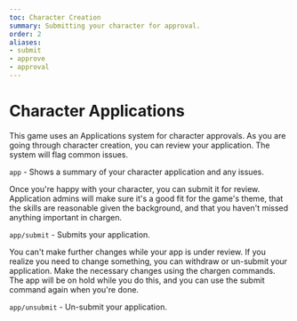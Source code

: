 ```yaml
---
toc: Character Creation
summary: Submitting your character for approval.
order: 2
aliases:
- submit
- approve
- approval
---
```

# Character Applications

This game uses an Applications system for character approvals.  As you are going through character creation, you can review your application.  The system will flag common issues.

`app` - Shows a summary of your character application and any issues.

Once you're happy with your character, you can submit it for review.  Application admins will make sure it's a good fit for the game's theme, that the skills are reasonable given the background, and that you haven't missed anything important in chargen.

`app/submit` - Submits your application.

You can't make further changes while your app is under review.  If you realize you need to change something, you can withdraw or un-submit your application.  Make the necessary changes using the chargen commands.  The app will be on hold while you do this, and you can use the submit command again when you're done.

`app/unsubmit` - Un-submit your application.
